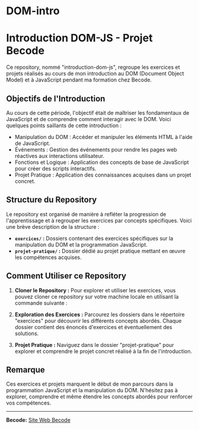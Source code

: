 # DOM-intro
# Introduction DOM-JS - Projet Becode


Ce repository, nommé "introduction-dom-js", regroupe les exercices et projets réalisés au cours de mon introduction au DOM (Document Object Model) et à JavaScript pendant ma formation chez Becode.

## Objectifs de l'Introduction

Au cours de cette période, l'objectif était de maîtriser les fondamentaux de JavaScript et de comprendre comment interagir avec le DOM. Voici quelques points saillants de cette introduction :

- Manipulation du DOM : Accéder et manipuler les éléments HTML à l'aide de JavaScript.
- Événements : Gestion des événements pour rendre les pages web réactives aux interactions utilisateur.
- Fonctions et Logique : Application des concepts de base de JavaScript pour créer des scripts interactifs.
- Projet Pratique : Application des connaissances acquises dans un projet concret.

## Structure du Repository

Le repository est organisé de manière à refléter la progression de l'apprentissage et à regrouper les exercices par concepts spécifiques. Voici une brève description de la structure :

- **`exercices/` :** Dossiers contenant des exercices spécifiques sur la manipulation du DOM et la programmation JavaScript.
- **`projet-pratique/` :** Dossier dédié au projet pratique mettant en œuvre les compétences acquises.

## Comment Utiliser ce Repository

1. **Cloner le Repository :** Pour explorer et utiliser les exercices, vous pouvez cloner ce repository sur votre machine locale en utilisant la commande suivante :

2. **Exploration des Exercices :** Parcourez les dossiers dans le répertoire "exercices" pour découvrir les différents concepts abordés. Chaque dossier contient des énoncés d'exercices et éventuellement des solutions.

3. **Projet Pratique :** Naviguez dans le dossier "projet-pratique" pour explorer et comprendre le projet concret réalisé à la fin de l'introduction.

## Remarque

Ces exercices et projets marquent le début de mon parcours dans la programmation JavaScript et la manipulation du DOM. N'hésitez pas à explorer, comprendre et même étendre les concepts abordés pour renforcer vos compétences.

---

**Becode:** [Site Web Becode](https://becode.org/)
